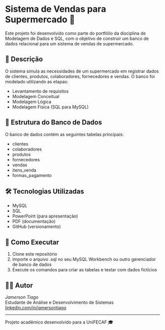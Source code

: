 # Sistema de Vendas para Supermercado 🛒

Este projeto foi desenvolvido como parte do portfólio da disciplina de Modelagem de Dados e SQL, com o objetivo de construir um banco de dados relacional para um sistema de vendas de supermercado.

## 📘 Descrição

O sistema simula as necessidades de um supermercado em registrar dados de clientes, produtos, colaboradores, fornecedores e vendas. O banco foi modelado utilizando as etapas:

- Levantamento de requisitos
- Modelagem Conceitual
- Modelagem Lógica
- Modelagem Física (SQL para MySQL)

## 🧱 Estrutura do Banco de Dados

O banco de dados contém as seguintes tabelas principais:

- clientes
- colaboradores
- produtos
- fornecedores
- vendas
- itens_venda
- formas_pagamento

## 🛠 Tecnologias Utilizadas

- MySQL
- SQL
- PowerPoint (para apresentação)
- PDF (documentação)
- GitHub (versionamento)

## 🚀 Como Executar

1. Clone este repositório
2. Importe o arquivo .sql no seu MySQL Workbench ou outro gerenciador de banco de dados
3. Execute os comandos para criar as tabelas e testar com dados fictícios

## 👨‍💻 Autor

*Jamerson Tiago*  
Estudante de Análise e Desenvolvimento de Sistemas  
[linkedin.com/in/jamersontiago](https://www.linkedin.com/in/jamersontiago/)

---

Projeto acadêmico desenvolvido para a UniFECAF 🎓
